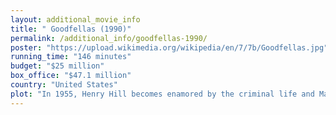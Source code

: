 ```yaml
---
layout: additional_movie_info
title: " Goodfellas (1990)"
permalink: /additional_info/goodfellas-1990/
poster: "https://upload.wikimedia.org/wikipedia/en/7/7b/Goodfellas.jpg"
running_time: "146 minutes"
budget: "$25 million"
box_office: "$47.1 million"
country: "United States"
plot: "In 1955, Henry Hill becomes enamored by the criminal life and Mafia presence in his working-class Italian-American neighborhood in Brooklyn. He begins working for local caporegime Paulie Cicero and his associates Jimmy Conway, an Irish-American truck hijacker and gangster, and Tommy DeVito, a fellow juvenile delinquent. Henry begins as a fence for Jimmy, gradually working his way up to more serious crimes.\n\nThrough the 1960s, the three men get into carjacking, stealing cargo trucks out of JFK Airport, and eventually commit the Air France Robbery. They spend most of their nights at the Copacabana nightclub, carousing with women. Henry starts dating Karen Friedman, a Jewish woman who is initially confused by Henry's criminal activities. She is then seduced by Henry's glamorous lifestyle, and marries him, despite her parents' disapproval.\n\nIn 1970, Billy Batts, a made man in the Gambino crime family recently released from prison, insults Tommy at a nightclub owned by Henry. In response, Tommy and Jimmy beat, stab, and fatally shoot Billy. Realizing that the unsanctioned murder of a made man would invite retribution, Jimmy, Henry, and Tommy bury the body in Upstate New York. Six months later, Jimmy learns that the burial site is slated for development, prompting them to exhume and relocate the decaying corpse.\n\nIn 1974, Karen harasses Henry's mistress, Janice, and threatens Henry at gunpoint. Henry moves in with Janice, but Paulie insists that he should return to Karen after collecting a debt from a gambler in Tampa with Jimmy. Upon returning, Jimmy and Henry are arrested after being turned in by the gambler's sister, an FBI typist, and receive ten-year prison sentences. To support his family on the outside, Henry has Karen smuggle in drugs from Pittsburgh, which he sells to fellow inmates.\n\nFour years later, Henry is paroled and expands his cocaine business with Jimmy and Tommy, against Paulie's orders. Jimmy organizes a crew to raid the Lufthansa vault at JFK Airport, stealing six million dollars in cash and jewelry. After some members purchase expensive items against Jimmy's orders and the getaway truck is found by police, he has most of the crew killed. Only Henry and Tommy survive, as Henry is making money through his Pittsburgh connection, and Tommy is to become a made man. However, in 1979, Tommy is killed when he arrives at the ceremony, in retribution for murdering Batts.\n\nBy 1980, Henry has become a nervous wreck after using cocaine. He sets up another drug deal with his Pittsburgh associates, but is arrested by narcotics agents and incarcerated. After bailing him out, Karen explains that she flushed $60,000 worth of cocaine down the toilet to prevent FBI agents from finding it during their raid, leaving them penniless. Feeling betrayed by Henry's drug dealing, Paulie gives him $3,200 and ends their association. Henry meets Jimmy at a diner and is asked to travel on a hit assignment, but the novelty of such a request makes him suspicious. Realizing that Jimmy also plans to have him killed, Henry finally decides to become an informant and enroll, with his family, into the witness protection program. Henry gives sufficient testimony and evidence in court to have Paulie and Jimmy convicted, and moves to a nondescript neighborhood in accordance with the witness protection program. Henry describes his unhappiness in leaving his exciting and turbulent gangster life, now being condemned to live the rest of his life as a boring, average \"schnook\"."
---
```

